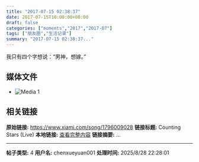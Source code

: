 ```yaml
---
title: "2017-07-15 02:38:37"
date: 2017-07-15T10:00:00+08:00
draft: false
categories: ["moments","2017","2017-07"]
tags: ["朋友圈","生活记录"]
summary: "2017-07-15 02:38:37..."
---
```


我只有四个字想说：“男神，想嫁。”

## 媒体文件

- ![Media 1](/Moments/photos/2017-07-15/201707150238370.jpg)

## 相关链接

**原始链接:** https://www.xiami.com/song/1796009028
**链接标题:** Counting Stars (Live)
**本地链接:** [查看完整内容](/link_content/2017/07/2017-07-15/link_content/)
**链接摘要:** ...

---

**帖子类型:** 4
**用户名:** chenxueyuan001
**处理时间:** 2025/8/28 22:28:01